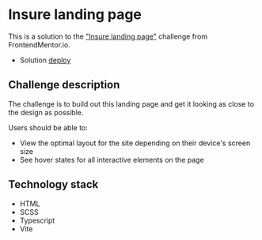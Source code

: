 # Insure landing page

This is a solution to the ["Insure landing page"](https://www.frontendmentor.io/challenges/insure-landing-page-uTU68JV8) challenge from FrontendMentor.io.

- Solution [deploy](https://fastidious-fudge-01c2dc.netlify.app)

## Challenge description

The challenge is to build out this landing page and get it looking as close to the design as possible.

Users should be able to:

- View the optimal layout for the site depending on their device's screen size
- See hover states for all interactive elements on the page

## Technology stack

- HTML
- SCSS
- Typescript
- Vite

